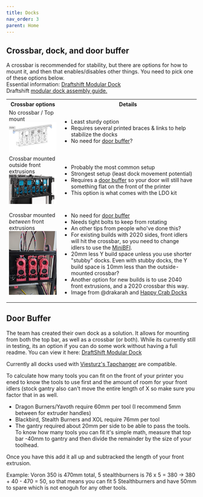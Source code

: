 ```yaml
---
title: Docks
nav_order: 3
parent: Home
---
```


## Crossbar, dock, and door buffer
A crossbar is recommended for stability, but there are options for how to mount it, and then that enables/disables other things.  You need to pick one of these options below.
<br>Essential information: <a href="https://github.com/DraftShift/ModularDock">Draftshift Modular Dock</a>
<br>Draftshift <a href="https://github.com/DraftShift/ModularDock/blob/main/Manual/ModularDock_Assembly_Guide.pdf">modular dock assembly guide.</a>
<table>
<tr><th>Crossbar options</th><th>Details</th></tr>
<tr><td>No crossbar / Top mount<br>
		<img src="media/Dock/Dock_top_mount.png" width=200></td><td>
			<ul><li>Least sturdy option</li>
			<li>Requires several printed braces & links to help stabilize the docks</li>
			<li>No need for <a href="https://github.com/DraftShift/DoorBuffer">door buffer</a>?</li>
		</ul></td></tr>
	<tr><td>Crossbar mounted outside front extrusions<br>
		<img src="media/Dock/LDO_Dock.png" width=200></td><td>
			<ul><li>Probably the most common setup</li>
				<li>Strongest setup (least dock movement potential)</li>
			<li>Requires a <a href="https://github.com/DraftShift/DoorBuffer">door buffer</a> so your door will still have something flat on the front of the printer</li>
			<li>This option is what comes with the LDO kit</li>
		</ul></td></tr>
	<tr><td>Crossbar mounted <em>between</em> front extrusions<br>
		<img src="media/Dock/Dock_crabby.png" width=200></td><td>
			<ul><li>No need for <a href="https://github.com/DraftShift/DoorBuffer">door buffer</a></li>
         <li>Needs tight bolts to keep from rotating</li>
         <li>An other tips from people who've done this?</li>
         <li>For existing builds with 2020 sides, front idlers will hit the crossbar, so you need to change idlers to use the <a href="https://github.com/DraftShift/StealthChanger/tree/main/UserMods/BT123/MiniBFI%20%2B%20MicroBFI">MiniBFI</a>.</li>
			<li>20mm less Y build space unless you use shorter "stubby" docks.  Even with stubby docks, the Y build space is 10mm less than the outside-mounted crossbar?</li>
         <li>Another option for new builds is to use 2040 front extrusions, and a 2020 crossbar this way.</li>
			<li>Image from @drakarah and <a href="https://www.printables.com/model/994635-stealthchanger-stealthburner-minimal-docks-aka-hap/comments">Happy Crab Docks</a></li>
		</ul></td></tr>
   
</table>

## Door Buffer





The team has created their own dock as a solution. It allows for mounting from both the top bar, as well as a crossbar (or both). While its currently still in testing, its an option if you can do some work without having a full readme. You can view it here: [DraftShift Modular Dock](https://github.com/DraftShift/ModularDock)

Currently all docks used with [Viesturz's Tapchanger](https://github.com/viesturz/tapchanger) are compatible.

To calculate how many tools you can fit on the front of your printer you ened to know the tools to use first and the amount of room for your front idlers (stock gantry also can't move the entire length of X so make sure you factor that in as well.

   - Dragon Burners/Yavoth require 60mm per tool (I recommend 5mm between for extruder handles)
   - Blackbird, Stealth Burners and XOL require 76mm per tool
   - The gantry required about 20mm per side to be able to pass the tools.  To know how many tools you can fit it's simple math, measure that top bar -40mm to gantry and then divide the remainder by the size of your toolhead.

Once you have this add it all up and subtracked the length of your front extrusion.

Example: Voron 350 is 470mm total, 5 stealthburners is 76 x 5 = 380 -> 380 + 40 - 470 = 50, so that means you can fit 5 Stealthburners and have 50mm to spare which is not enoguh for any other tools.
